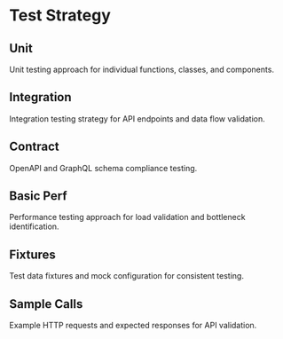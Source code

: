 # Test Strategy

## Unit
Unit testing approach for individual functions, classes, and components.

## Integration
Integration testing strategy for API endpoints and data flow validation.

## Contract
OpenAPI and GraphQL schema compliance testing.

## Basic Perf
Performance testing approach for load validation and bottleneck identification.

## Fixtures
Test data fixtures and mock configuration for consistent testing.

## Sample Calls
Example HTTP requests and expected responses for API validation.